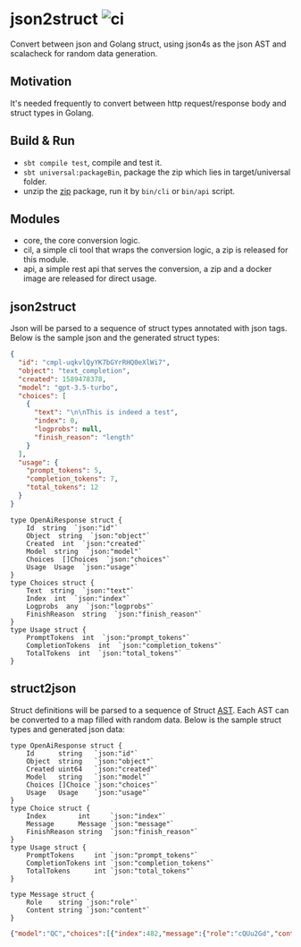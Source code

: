 # json2struct ![ci](https://github.com/reminia/json2struct/actions/workflows/scala.yml/badge.svg)

Convert between json and Golang struct, using json4s as the json AST and scalacheck for random data
generation.

## Motivation

It's needed frequently to convert between http request/response body and struct types in Golang.

## Build & Run

* `sbt compile test`, compile and test it.
* `sbt universal:packageBin`, package the zip which lies in target/universal folder.
* unzip the [zip](https://github.com/reminia/json2struct/releases) package,
  run it by `bin/cli` or `bin/api` script.

## Modules

* core, the core conversion logic.
* cil, a simple cli tool that wraps the conversion logic, a zip is released for this module.
* api, a simple rest api that serves the conversion, a zip and a docker image are released for direct usage.

## json2struct

Json will be parsed to a sequence of struct types annotated with json tags.
Below is the sample json and the generated struct types:

```json
{
  "id": "cmpl-uqkvlQyYK7bGYrRHQ0eXlWi7",
  "object": "text_completion",
  "created": 1589478378,
  "model": "gpt-3.5-turbo",
  "choices": [
    {
      "text": "\n\nThis is indeed a test",
      "index": 0,
      "logprobs": null,
      "finish_reason": "length"
    }
  ],
  "usage": {
    "prompt_tokens": 5,
    "completion_tokens": 7,
    "total_tokens": 12
  }
}
```

```golang
type OpenAiResponse struct {
    Id  string  `json:"id"`
    Object  string  `json:"object"`
    Created  int  `json:"created"`
    Model  string  `json:"model"`
    Choices  []Choices  `json:"choices"`
    Usage  Usage  `json:"usage"`
}
type Choices struct {
    Text  string  `json:"text"`
    Index  int  `json:"index"`
    Logprobs  any  `json:"logprobs"`
    FinishReason  string  `json:"finish_reason"`
}
type Usage struct {
    PromptTokens  int  `json:"prompt_tokens"`
    CompletionTokens  int  `json:"completion_tokens"`
    TotalTokens  int  `json:"total_tokens"`
}
```

## struct2json

Struct definitions will be parsed to a sequence of Struct [AST](core/src/main/scala/json2struct/GoStructAST.scala).
Each AST can be converted to a map filled with random data.
Below is the sample struct types and generated json data:

```golang
type OpenAiResponse struct {
	Id      string   `json:"id"`
	Object  string   `json:"object"`
	Created uint64   `json:"created"`
	Model   string   `json:"model"`
	Choices []Choice `json:"choices"`
	Usage   Usage    `json:"usage"`
}
type Choice struct {
	Index        int     `json:"index"`
	Message      Message `json:"message"`
	FinishReason string  `json:"finish_reason"`
}
type Usage struct {
	PromptTokens     int `json:"prompt_tokens"`
	CompletionTokens int `json:"completion_tokens"`
	TotalTokens      int `json:"total_tokens"`
}

type Message struct {
	Role    string `json:"role"`
	Content string `json:"content"`
}
```

```json
{"model":"QC","choices":[{"index":482,"message":{"role":"cQUu2Gd","content":"NL"},"finish_reason":"Lckyp"},{"index":8,"message":{"role":"reH6","content":"o"},"finish_reason":"yMgu"},{"index":704,"message":{"role":"5X","content":"wXVmgIN"},"finish_reason":"mNl8"}],"usage":{"prompt_tokens":906,"completion_tokens":569,"total_tokens":930},"object":"5Y2li","id":"HSQ9","created":6840891044428693685}
```
